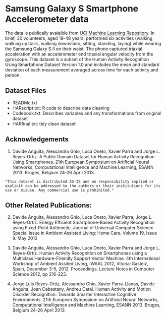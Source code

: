 # Samsung Galaxy S Smartphone Accelerometer data
The data is publically avaialble from [UCI Machine Learning Repository](https://archive.ics.uci.edu/ml/datasets/human+activity+recognition+using+smartphones). In brief, 30 volunteers, aged 19-48 years, performed six activities (walking, walking upstairs, walking downstairs, sitting, standing, laying) while wearing the Samsung Galaxy S II on their waist. The phone captured triaxial acceleration with an accelerometer and triaxial angular velocity from the gyroscope. This dataset is a subset of the Human Activity Recognition Using Smartphone Dataset Version 1.0 and includes the mean and standard deviation of each measurement averaged across time for each activity and person.

## Dataset Files
- READMe.txt
- HARscript.txt: R code to describe data cleaning
- Codebook.txt: Describes variables and any transformations from original dataset
- HARfinal.txt: tidy clean dataset

## Acknowledgements
1. Davide Anguita, Alessandro Ghio, Luca Oneto, Xavier Parra and Jorge L. Reyes-Ortiz. A Public Domain Dataset for Human Activity Recognition Using Smartphones. 21th European Symposium on Artificial Neural Networks, Computational Intelligence and Machine Learning, ESANN 2013. Bruges, Belgium 24-26 April 2013.

```
"This dataset is distributed AS-IS and no responsibility implied or explicit can be addressed to the authors or their institutions for its use or misuse. Any commercial use is prohibited."
```

## Other Related Publications:
2. Davide Anguita, Alessandro Ghio, Luca Oneto, Xavier Parra, Jorge L. Reyes-Ortiz.  Energy Efficient Smartphone-Based Activity Recognition using Fixed-Point Arithmetic. Journal of Universal Computer Science. Special Issue in Ambient Assisted Living: Home Care.   Volume 19, Issue 9. May 2013

3. Davide Anguita, Alessandro Ghio, Luca Oneto, Xavier Parra and Jorge L. Reyes-Ortiz. Human Activity Recognition on Smartphones using a Multiclass Hardware-Friendly Support Vector Machine. 4th International Workshop of Ambient Assited Living, IWAAL 2012, Vitoria-Gasteiz, Spain, December 3-5, 2012. Proceedings. Lecture Notes in Computer Science 2012, pp 216-223. 

4. Jorge Luis Reyes-Ortiz, Alessandro Ghio, Xavier Parra-Llanas, Davide Anguita, Joan Cabestany, Andreu Catal. Human Activity and Motion Disorder Recognition: Towards Smarter Interactive Cognitive Environments. 21th European Symposium on Artificial Neural Networks, Computational Intelligence and Machine Learning, ESANN 2013. Bruges, Belgium 24-26 April 2013.

